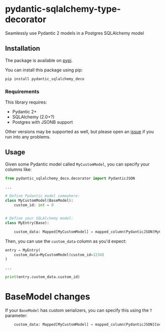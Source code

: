# pydantic-sqlalchemy-type-decorator
Seamlessly use Pydantic 2 models in a Postgres SQLAlchemy model

## Installation

The package is available on [pypi](https://pypi.org/p/pydantic_sqlalchemy_deco).

You can install this package using pip:

```bash
pip install pydantic_sqlalchemy_deco
```

### Requirements

This library requires:
- Pydantic 2+
- SQLAlchemy (2.0+?)
- Postgres with JSONB support

Other versions may be supported as well, but please open an [issue](https://github.com/kevinhikaruevans/pydantic-sqlalchemy-type-decorator/issues) if you run into any problems.

## Usage

Given some Pydantic model called `MyCustomModel`, you can specify your columns like:

```python
from pydantic_sqlalchemy_deco.decorator import PydanticJSON

...

# Define Pydantic model somewhere:
class MyCustomModel(BaseModel):
    custom_id: int = 0


# Define your SQLAlchemy model:
class MyEntry(Base):

    custom_data: Mapped[MyCustomModel] = mapped_column(PydanticJSON(MyCustomModel))
```

Then, you can use the `custom_data` column as you'd expect:

```python
entry = MyEntry(
    custom_data=MyCustomModel(custom_id=1234)
)

...

print(entry.custom_data.custom_id)

```


# BaseModel changes

If your `BaseModel` has custom serializers, you can specify this using the `T` parameter:

```python
    custom_data: Mapped[MyCustomModel] = mapped_column(PydanticJSON[CoolerBaseModel](MyCustomModel))
```
